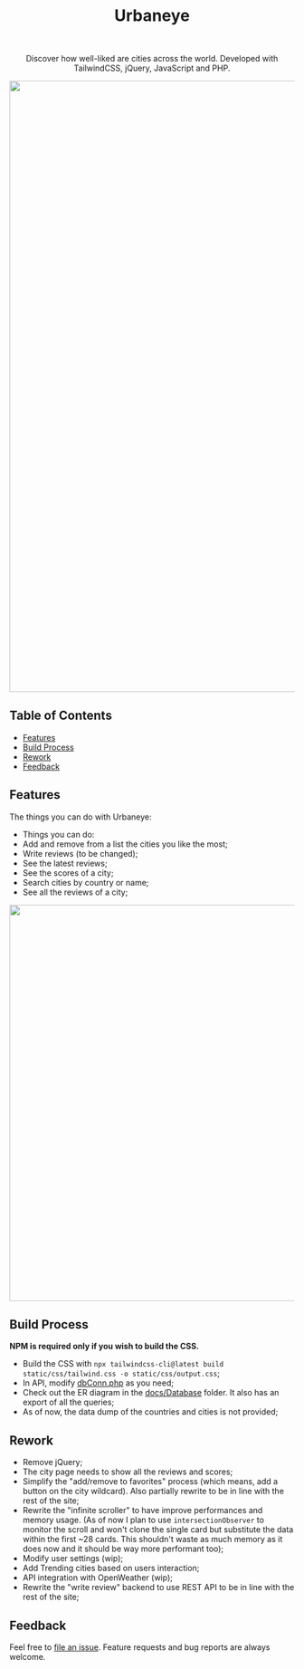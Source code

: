 <h1 align="center">Urbaneye</h1> <br>

<p align="center">
  Discover how well-liked are cities across the world. Developed with TailwindCSS, jQuery, JavaScript and PHP.
</p>

<p align="center">
  <img src = "https://i.imgur.com/4Nbmde6.png" width=1080>
</p>

## Table of Contents

- [Features](#features)
- [Build Process](#build-process)
- [Rework](#rework)
- [Feedback](#feedback)

## Features

The things you can do with Urbaneye:

* Things you can do:
* Add and remove from a list the cities you like the most;
* Write reviews (to be changed);
* See the latest reviews;
* See the scores of a city;
* Search cities by country or name;
* See all the reviews of a city;

<p align="center">
  <img src = "https://i.imgur.com/jLMGMw5.png" width=700>
</p>

## Build Process

**NPM is required only if you wish to build the CSS.**
- Build the CSS with `npx tailwindcss-cli@latest build static/css/tailwind.css -o static/css/output.css`;
- In API, modify [dbConn.php](https://github.com/c2oc/urbaneye/blob/master/api/dbConn.php) as you need;
- Check out the ER diagram in the [docs/Database](https://github.com/c2oc/urbaneye/tree/master/docs/Database) folder. It also has an export of all the queries;
- As of now, the data dump of the countries and cities is not provided;

## Rework

- Remove jQuery;
- The city page needs to show all the reviews and scores;
- Simplify the "add/remove to favorites" process (which means, add a button on the city wildcard). Also partially rewrite to be in line with the rest of the site;
- Rewrite the "infinite scroller" to have improve performances and memory usage. (As of now I plan to use `intersectionObserver` to monitor the scroll and won't clone the single card but substitute the data within the first ~28 cards. This shouldn't waste as much memory as it does now and it should be way more performant too);
- Modify user settings (wip);
- Add Trending cities based on users interaction;
- API integration with OpenWeather (wip);
- Rewrite the "write review" backend to use REST API to be in line with the rest of the site;

## Feedback

Feel free to [file an issue](https://github.com/c2oc/urbaneye/issues/new). Feature requests and bug reports are always welcome.
